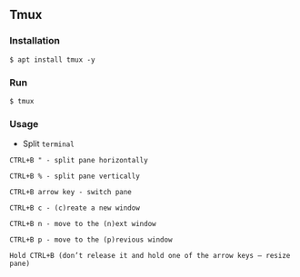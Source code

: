 ## Tmux

### Installation
```
$ apt install tmux -y
```

### Run
```
$ tmux
```

### Usage
* Split `terminal`
```
CTRL+B " - split pane horizontally

CTRL+B % - split pane vertically

CTRL+B arrow key - switch pane

CTRL+B c - (c)reate a new window

CTRL+B n - move to the (n)ext window

CTRL+B p - move to the (p)revious window

Hold CTRL+B (don’t release it and hold one of the arrow keys — resize pane)
```
